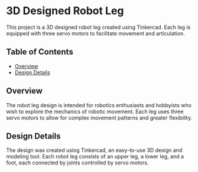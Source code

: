 # 3D Designed Robot Leg

This project is a 3D designed robot leg created using Tinkercad. Each leg is equipped with three servo motors to facilitate movement and articulation.

## Table of Contents

- [Overview](#overview)
- [Design Details](#design-details)


## Overview

The robot leg design is intended for robotics enthusiasts and hobbyists who wish to explore the mechanics of robotic movement. Each leg uses three servo motors to allow for complex movement patterns and greater flexibility.


## Design Details

The design was created using Tinkercad, an easy-to-use 3D design and modeling tool. Each robot leg consists of an upper leg, a lower leg, and a foot, each connected by joints controlled by servo motors.
